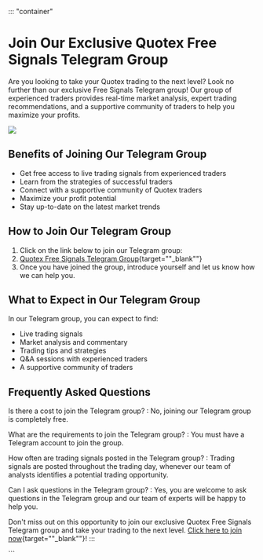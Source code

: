 ::: \"container\"
# Join Our Exclusive Quotex Free Signals Telegram Group

Are you looking to take your Quotex trading to the next level? Look no
further than our exclusive Free Signals Telegram group! Our group of
experienced traders provides real-time market analysis, expert trading
recommendations, and a supportive community of traders to help you
maximize your profits.

[![](https://static.quotex.io/files/8_en/300_250.jpg)](https://traff.sbs/brokerqxsignupf)

## Benefits of Joining Our Telegram Group

-   Get free access to live trading signals from experienced traders
-   Learn from the strategies of successful traders
-   Connect with a supportive community of Quotex traders
-   Maximize your profit potential
-   Stay up-to-date on the latest market trends

## How to Join Our Telegram Group

1.  Click on the link below to join our Telegram group:
2.  [Quotex Free Signals Telegram
    Group](\%22https://t.me/+jz8mnv0ogdplOWRl\%22){target=""_blank""}
3.  Once you have joined the group, introduce yourself and let us know
    how we can help you.

## What to Expect in Our Telegram Group

In our Telegram group, you can expect to find:

-   Live trading signals
-   Market analysis and commentary
-   Trading tips and strategies
-   Q&A sessions with experienced traders
-   A supportive community of traders

## Frequently Asked Questions

Is there a cost to join the Telegram group?
:   No, joining our Telegram group is completely free.

What are the requirements to join the Telegram group?
:   You must have a Telegram account to join the group.

How often are trading signals posted in the Telegram group?
:   Trading signals are posted throughout the trading day, whenever our
    team of analysts identifies a potential trading opportunity.

Can I ask questions in the Telegram group?
:   Yes, you are welcome to ask questions in the Telegram group and our
    team of experts will be happy to help you.

Don\'t miss out on this opportunity to join our exclusive Quotex Free
Signals Telegram group and take your trading to the next level. [Click
here to join
now](\%22https://t.me/+jz8mnv0ogdplOWRl\%22){target=""_blank""}!
:::

\`\`\`

